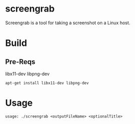 # screengrab 
Screengrab is a tool for taking a screenshot on a Linux host.

# Build

## Pre-Reqs
libx11-dev
libpng-dev

```
apt-get install libx11-dev libpng-dev
```

# Usage

```
usage: ./screengrab <outputFileName> <optionalTitle>
```
